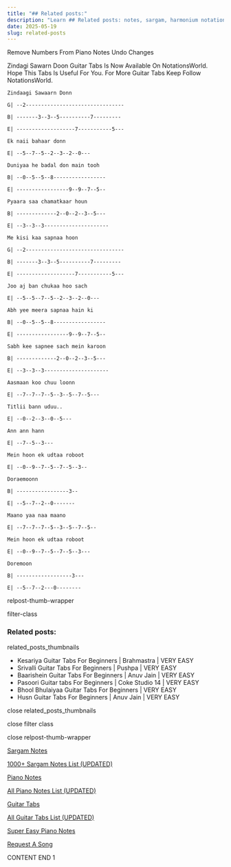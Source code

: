 ```yaml
---
title: "## Related posts:"
description: "Learn ## Related posts: notes, sargam, harmonium notations and flute notes. Easy step-by-step tutorial for beginners."
date: 2025-05-19
slug: related-posts
---
```


Remove Numbers From Piano Notes
Undo Changes

Zindagi Sawarn Doon Guitar Tabs Is Now Available On NotationsWorld. Hope This Tabs Is Useful For You. For More Guitar Tabs Keep Follow NotationsWorld.

```
Zindaagi Sawaarn Donn

G| --2--------------------------------

B| -------3--3--5----------7---------

E| -------------------7-----------5---

Ek naii bahaar donn

E| --5--7--5--2--3--2--0---

Duniyaa he badal don main tooh

B| --0--5--5--8-----------------

E| -----------------9--9--7--5--

Pyaara saa chamatkaar houn

B| -------------2--0--2--3--5---

E| --3--3--3---------------------

Me kisi kaa sapnaa hoon

G| --2--------------------------------

B| -------3--3--5----------7---------

E| -------------------7-----------5---

Joo aj ban chukaa hoo sach

E| --5--5--7--5--2--3--2--0---

Abh yee meera sapnaa hain ki

B| --0--5--5--8-----------------

E| -----------------9--9--7--5--

Sabh kee sapnee sach mein karoon

B| -------------2--0--2--3--5---

E| --3--3--3---------------------

Aasmaan koo chuu loonn

E| --7--7--7--5--3--5--7--5---

Titlii bann uduu..

E| --0--2--3--0--5---

Ann ann hann

E| --7--5--3---

Mein hoon ek udtaa roboot

E| --0--9--7--5--7--5--3--

Doraemoonn

B| -----------------3--

E| --5--7--2--0-------

Maano yaa naa maano

E| --7--7--7--5--3--5--7--5--

Mein hoon ek udtaa roboot

E| --0--9--7--5--7--5--3---

Doremoon

B| ------------------3---

E| --5--7--2---0--------
```

relpost-thumb-wrapper

filter-class

### Related posts:

related_posts_thumbnails

* Kesariya Guitar Tabs For Beginners | Brahmastra | VERY EASY
* Srivalli Guitar Tabs For Beginners | Pushpa | VERY EASY
* Baarishein Guitar Tabs For Beginners | Anuv Jain | VERY EASY
* Pasoori Guitar tabs For Beginners | Coke Studio 14 | VERY EASY
* Bhool Bhulaiyaa Guitar Tabs For Beginners | VERY EASY
* Husn Guitar Tabs For Beginners | Anuv Jain | VERY EASY

close related_posts_thumbnails

close filter class

close relpost-thumb-wrapper

[Sargam Notes](/sargam-notes.html)

[1000+ Sargam Notes List (UPDATED)](/all-songs-list-sargam-notes.html)

[Piano Notes](/piano-notes.html)

[All Piano Notes List (UPDATED)](/all-songs-list-piano-notes.html)

[Guitar Tabs](/guitar-tabs.html)

[All Guitar Tabs List (UPDATED)](/all-songs-list-guitar-tabs.html)

[Super Easy Piano Notes](https://studywall.in/)

[Request A Song](/request-a-song.html)

CONTENT END 1

